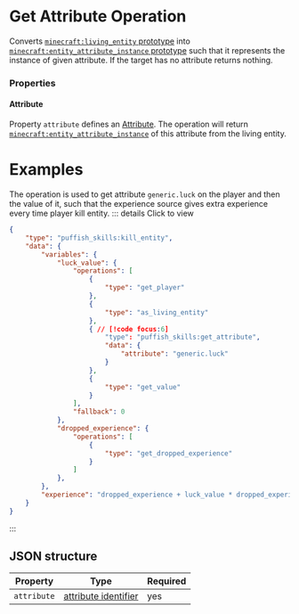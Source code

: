 # Get Attribute Operation

Converts [`minecraft:living_entity` prototype](/creators/configuration/calculations/prototypes/built-in/living-entity) into [`minecraft:entity_attribute_instance` prototype](/creators/configuration/calculations/prototypes/built-in/entity-attribute-instance) such that it represents the instance of given attribute. If the target has no attribute returns nothing.

### Properties

#### Attribute

Property `attribute` defines an [Attribute](https://minecraft.wiki/w/Attribute). The operation will return [`minecraft:entity_attribute_instance`](/creators/configuration/calculations/prototypes/built-in/entity-attribute-instance) of this attribute from the living entity.

# Examples

The operation is used to get attribute `generic.luck` on the player and then the value of it, such that the experience source gives extra experience every time player kill entity.
::: details Click to view
```json
{
	"type": "puffish_skills:kill_entity",
	"data": {
		"variables": {
			"luck_value": {
				"operations": [
					{
						"type": "get_player"
					},
					{
						"type": "as_living_entity"
					},
					{ // [!code focus:6]
						"type": "puffish_skills:get_attribute",
						"data": {
							"attribute": "generic.luck"
						}
					},
					{
						"type": "get_value"
					}
				],
				"fallback": 0
			},
			"dropped_experience": {
				"operations": [
					{
						"type": "get_dropped_experience"
					}
				]
			},
		},
		"experience": "dropped_experience + luck_value * dropped_experience"
	}
}
```
:::

## JSON structure

|Property|Type|Required|
|-|-|-|
|`attribute`|[attribute identifier](https://minecraft.wiki/w/Attribute)|yes|
